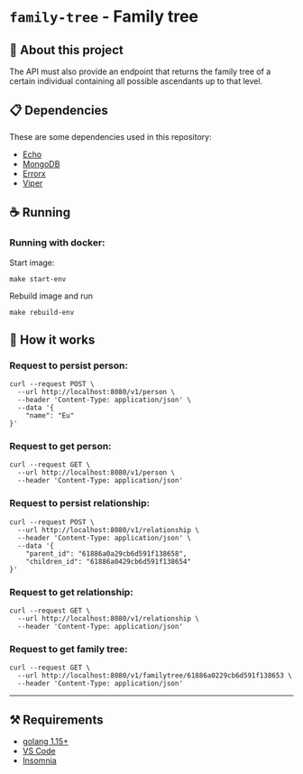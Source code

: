 # `family-tree` - Family tree

## 🚀 About this project
The API must also provide an endpoint that returns the family tree of a certain individual containing all possible ascendants up to that level.

## 📋 Dependencies
These are some dependencies used in this repository:
- [Echo](https://echo.labstack.com/guide)
- [MongoDB](https://github.com/mongodb/mongo-go-driver)
- [Errorx](https://github.com/joomcode/errorx)
- [Viper](https://github.com/spf13/viper)

## ☕ Running

### Running with docker:

Start image:
```
make start-env
```
Rebuild image and run
```
make rebuild-env
```

## 🤔 How it works

### Request to persist person:
```
curl --request POST \
  --url http://localhost:8080/v1/person \
  --header 'Content-Type: application/json' \
  --data '{
	"name": "Eu"
}'
```

### Request to get person:
```
curl --request GET \
  --url http://localhost:8080/v1/person \
  --header 'Content-Type: application/json'
```

### Request to persist relationship:
```
curl --request POST \
  --url http://localhost:8080/v1/relationship \
  --header 'Content-Type: application/json' \
  --data '{
	"parent_id": "61886a0a29cb6d591f138658",
	"children_id": "61886a0429cb6d591f138654"
}'
```

### Request to get relationship:
```
curl --request GET \
  --url http://localhost:8080/v1/relationship \
  --header 'Content-Type: application/json'

```

### Request to get family tree:
```
curl --request GET \
  --url http://localhost:8080/v1/familytree/61886a0229cb6d591f138653 \
  --header 'Content-Type: application/json'
```

---
## ⚒ Requirements
- [golang 1.15+](https://golang.org/dl/)
- [VS Code](https://code.visualstudio.com/)
- [Insomnia](https://insomnia.rest/)
